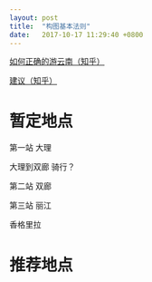 ```yaml
---
layout: post
title:  "构图基本法则"
date:   2017-10-17 11:29:40 +0800
---
```

>
[如何正确的游云南（知乎）](https://zhuanlan.zhihu.com/p/19812143)

[建议（知乎）](https://www.zhihu.com/question/24584472)

# 暂定地点
第一站
大理

大理到双廊 骑行？

第二站
双廊

第三站
丽江 

香格里拉

# 推荐地点

